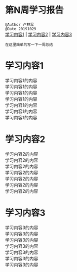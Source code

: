 # 第N周学习报告  

`@Author 卢林军`  
`@Date 20191029`  
[学习内容1](#1) | [学习内容2](#2) | [学习内容3](#3)

```
在这里简单的写一下一周总结
```

# <a id='1'>学习内容1</a>

学习内容1的内容  
学习内容1的内容  
学习内容1的内容  
学习内容1的内容  
学习内容1的内容  
学习内容1的内容  
学习内容1的内容  

# <a id='2'>学习内容2</a>

学习内容2的内容  
学习内容2的内容  
学习内容2的内容  
学习内容2的内容  
学习内容2的内容  
学习内容2的内容  
学习内容2的内容  

# <a id='3'>学习内容3</a>

学习内容3的内容  
学习内容3的内容  
学习内容3的内容  
学习内容3的内容  
学习内容3的内容  
学习内容3的内容  
学习内容3的内容
